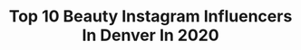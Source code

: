 ---
title: Top 10 Beauty Instagram Influencers In Denver In 2020
description: >-
  Find top beauty Instagram influencers in Denver in 2020. Most popular hashtags: #beauty #denver #love #colorado.
platform: Instagram
profiles:
  - username: "christine.clarissa"
    fullname: >-
      ↠ C h r i s t i n e  N ↞
    location: "United States"
    followers: 66017
    engagement: 352
    commentsToLikes: 0.037646
    id: ck1352quzzep10i191ekvam0j
    verified: false
    hashtags: "#misstomrs, #loveyourself, #workout, #actualcandy"
  - username: "evelynevermoore"
    fullname: >-
      Evelyn Evermoore
    location: "United States"
    followers: 5462
    engagement: 584
    commentsToLikes: 0.015821
    id: ck5zz1twaax690i146vuun6xj
    verified: false
    hashtags: "#glammakeup, #furstole, #vintage, #furry"
  - username: "brandondouglass"
    fullname: >-
      Brandon Douglass
    location: "United States"
    followers: 10623
    engagement: 833
    commentsToLikes: 0.039639
    id: ck0ueladclkut0i19gqqwdovg
    verified: false
    hashtags: "#sendy, #buildering, #denverart, #legday"
  - username: "fight_boring_marriages"
    fullname: >-
      Fight Boring Marriages 🔞
    location: "United States"
    followers: 51213
    engagement: 206
    commentsToLikes: 0.047530
    id: ck6uhrtofavf00j7155wi6zy8
    verified: false
    hashtags: "#adventuretime, #sunshine, #vacay, #goals"
  - username: "blindfoxart"
    fullname: >-
      Ҍӏíղժ Ƒօ×
    location: "United States"
    followers: 12802
    engagement: 641
    commentsToLikes: 0.020477
    id: ck5ztx91z1adr0i14rm2ji6dq
    verified: false
    hashtags: "#develoment, #rooster, #modernart, #photo"
  - username: "jonathanshoupstudio"
    fullname: >-
      Jonathan Shoup
    location: "United States"
    followers: 6036
    engagement: 989
    commentsToLikes: 0.021397
    id: ck0u94vql90nt0i19wdatsyz9
    verified: false
    hashtags: "#style, #edmgirls, #denvermodel, #mseasy"
  - username: "thejessiegrace"
    fullname: >-
      Jessie Tartarini
    location: "United States"
    followers: 15873
    engagement: 367
    commentsToLikes: 0.096821
    id: ck13cfo8m03yc0i198a89v9v8
    verified: false
    hashtags: "#bethankful, #praymore, #flarepants, #waymaker"
  - username: "ellelearyartistry"
    fullname: >-
      Elle Leary
    location: "United States"
    followers: 27930
    engagement: 171
    commentsToLikes: 0.070440
    id: ck6tr1e6rw90z0j71081y7jai
    verified: false
    hashtags: "#nevergiveup, #tatibeauty, #magiclinks, #greenbeauty"
  - username: "_kianamarina_"
    fullname: >-
      K i a n a  J o h n s o n
    location: "United States"
    followers: 3019
    engagement: 1239
    commentsToLikes: 0.074189
    id: ck5zr9h82w5nz0i14m397ksq8
    verified: false
    hashtags: "#puppymom, #extraterrestrial, #goldendoodle"
  - username: "presley_lynn"
    fullname: >-
      P R E S ✨
    location: "United States"
    followers: 4201
    engagement: 1979
    commentsToLikes: 0.056316
    id: ck6ucyvqqi6mv0j71p3y5jd8p
    verified: false
    hashtags: "#spacejam, #lolabunny, #halloween, #birthdaygirl"
---